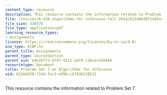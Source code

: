 ```yaml
---
content_type: resource
description: This resource contains the information related to Problem Set 7.
file: /courses/6-438-algorithms-for-inference-fall-2014/612eb638f14dfec3e99bc87936238122_MIT6_438F14_ps7.pdf
file_size: 330570
file_type: application/pdf
learning_resource_types:
- Assignments
license: https://creativecommons.org/licenses/by-nc-sa/4.0/
ocw_type: OCWFile
parent_title: Assignments
parent_type: CourseSection
parent_uid: e4e26ff3-b747-5512-2af9-c34cec428488
resourcetype: Document
title: Problem Set 7 on Algorithms for Inference
uid: 612eb638-f14d-fec3-e99b-c87936238122
---
```

This resource contains the information related to Problem Set 7.